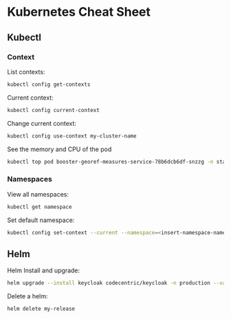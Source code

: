 # Kubernetes Cheat Sheet

## Kubectl

### Context

List contexts:
```bash
kubectl config get-contexts
```

Current context:
```bash
kubectl config current-context
```

Change current context:
```bash
kubectl config use-context my-cluster-name
```

See the memory and CPU of the pod
```bash
kubectl top pod booster-georef-measures-service-78b6dcb6df-snzzg -n staging
```

### Namespaces

View all namespaces:
```bash
kubectl get namespace
```

Set default namespace:
```bash
kubectl config set-context --current --namespace=<insert-namespace-name-here>
```

## Helm

Helm Install and upgrade:
```bash
helm upgrade --install keycloak codecentric/keycloak -n production --values .helm/custom.yaml
```

Delete a helm:
```bash
helm delete my-release
```